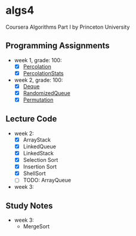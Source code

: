 # algs4
Coursera Algorithms Part I by Princeton University

## Programming Assignments

- week 1, grade: 100:
    - [x] [Percolation](./src/week1/Percolation.java)
    - [x] [PercolationStats](./src/week1/PercolationStats.java)
    
- week 2, grade: 100:
    - [x] [Deque](./src/week2/Deque.java)
    - [x] [RandomizedQueue](./src/week2/RandomizedQueue.java)
    - [x] [Permutation](./src/week2/Permutation.java)

## Lecture Code

- week 2:
    - [x] ArrayStack
    - [x] LinkedQueue
    - [x] LinkedStack
    - [x] Selection Sort
    - [x] Insertion Sort
    - [x] ShellSort
    - [ ] TODO: ArrayQueue 
    
- week 3:
    
    
## Study Notes

- week 3:
    - MergeSort 